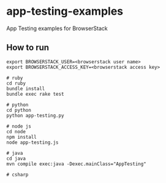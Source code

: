 # app-testing-examples
App Testing examples for BrowserStack

## How to run
```
export BROWSERSTACK_USER=<browserstack user name>
export BROWSERSTACK_ACCESS_KEY=<browserstack access key>

# ruby
cd ruby
bundle install
bundle exec rake test

# python
cd python
python app-testing.py

# node js
cd node
npm install
node app-testing.js

# java
cd java
mvn compile exec:java -Dexec.mainClass="AppTesting"

# csharp

```
